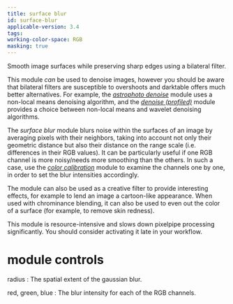 ```yaml
---
title: surface blur
id: surface-blur
applicable-version: 3.4
tags: 
working-color-space: RGB 
masking: true
---
```


Smooth image surfaces while preserving sharp edges using a bilateral filter. 

This module _can_ be used to denoise images, however you should be aware that bilateral filters are susceptible to overshoots and darktable offers much better alternatives. For example, the [_astrophoto denoise_](./astrophoto-denoise.md) module uses a non-local means denoising algorithm, and the [_denoise (profiled)_](./denoise-profiled.md) module provides a choice between non-local means and wavelet denoising algorithms. 

The _surface blur_ module blurs noise within the surfaces of an image by averaging pixels with their neighbors, taking into account not only their geometric distance but also their distance on the range scale (i.e. differences in their RGB values). It can be particularly useful if one RGB channel is more noisy/needs more smoothing than the others. In such a case, use the [_color calibration_](./color-calibration.md) module to examine the channels one by one, in order to set the blur intensities accordingly. 

The module can also be used as a creative filter to provide interesting effects, for example to lend an image a cartoon-like appearance. When used with chrominance blending, it can also be used to even out the color of a surface (for example, to remove skin redness).

This module is resource-intensive and slows down pixelpipe processing significantly. You should consider activating it late in your workflow.

# module controls

radius
: The spatial extent of the gaussian blur.

red, green, blue
: The blur intensity for each of the RGB channels.

